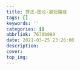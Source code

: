 ```yaml
---
title: 算法-图论-最短路径
tags: []
keywords: ''
categories: []
abbrlink: 7670b080
date: 2021-03-25 23:26:00
description:
cover:
top_img:
---
```






